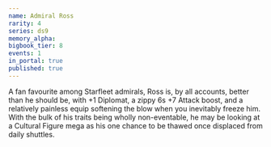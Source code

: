 ```yaml
---
name: Admiral Ross
rarity: 4
series: ds9
memory_alpha:
bigbook_tier: 8
events: 1
in_portal: true
published: true
---
```


A fan favourite among Starfleet admirals, Ross is, by all accounts, better than he should be, with +1 Diplomat, a zippy 6s +7 Attack boost, and a relatively painless equip softening the blow when you inevitably freeze him. With the bulk of his traits being wholly non-eventable, he may be looking at a Cultural Figure mega as his one chance to be thawed once displaced from daily shuttles.
